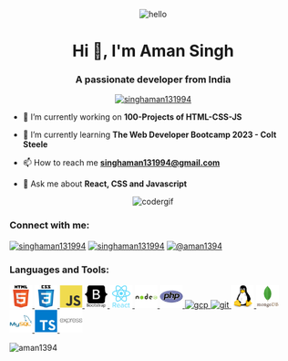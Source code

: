 <p align="center"> <img src="https://raw.githubusercontent.com/Vrindagupta6828/Vrindagupta6828/master/assest/hello.gif" alt="hello" /> </p>
<h1 align="center">Hi 👋, I'm Aman Singh</h1>
<h3 align="center">A passionate developer from India</h3>

<p align="center"> <a href="https://twitter.com/singhaman131994" target="blank"><img src="https://img.shields.io/twitter/follow/singhaman131994?logo=twitter&style=for-the-badge" alt="singhaman131994" /></a> </p>

- 🔭 I’m currently working on **100-Projects of HTML-CSS-JS**

- 🌱 I’m currently learning **The Web Developer Bootcamp 2023 - Colt Steele**

- 📫 How to reach me **singhaman131994@gmail.com**

- 💬 Ask me about **React, CSS and Javascript**

<p align="center"> <img src="https://raw.githubusercontent.com/vrindagupta6828/vrindagupta6828/master/assest/coder.gif" alt="codergif" /> </p>



<h3 align="left">Connect with me:</h3>
<p align="left"><a href="https://twitter.com/singhaman131994" target="blank"><img align="center" src="https://raw.githubusercontent.com/rahuldkjain/github-profile-readme-generator/master/src/images/icons/Social/twitter.svg" alt="singhaman131994" height="30" width="40"/></a>
    <a href="https://www.linkedin.com/in/aman-singh-855a20105/" target="blank"><img align="center" src="icons8-linkedin (1).svg" alt="singhaman131994" height="30" width="40"/></a>
    <a href="https://dev.to/@aman1394" target="blank"><img align="center" src="https://raw.githubusercontent.com/rahuldkjain/github-profile-readme-generator/master/src/images/icons/Social/devto.svg" alt="@aman1394" height="30" width="40"/></a></p>

<h3 align="left">Languages and Tools:</h3>
<p align="left"> 
  <a href="https://www.w3.org/html/" target="_blank" rel="noreferrer"> <img src="https://raw.githubusercontent.com/devicons/devicon/master/icons/html5/html5-original-wordmark.svg" alt="html5" width="40" height="40"/> </a> 
  <a href="https://www.w3schools.com/css/" target="_blank" rel="noreferrer"> <img src="https://raw.githubusercontent.com/devicons/devicon/master/icons/css3/css3-original-wordmark.svg" alt="css3" width="40" height="40"/> </a> 
  <a href="https://developer.mozilla.org/en-US/docs/Web/JavaScript" target="_blank" rel="noreferrer"> <img src="https://raw.githubusercontent.com/devicons/devicon/master/icons/javascript/javascript-original.svg" alt="javascript" width="40" height="40"/> </a> 
  <a href="https://getbootstrap.com" target="_blank" rel="noreferrer"> <img src="https://raw.githubusercontent.com/devicons/devicon/master/icons/bootstrap/bootstrap-plain-wordmark.svg" alt="bootstrap" width="40" height="40"/> </a>
  <a href="https://reactjs.org/" target="_blank" rel="noreferrer"> <img src="https://raw.githubusercontent.com/devicons/devicon/master/icons/react/react-original-wordmark.svg" alt="react" width="40" height="40"/> </a> 
  <a href="https://nodejs.org" target="_blank" rel="noreferrer"> <img src="https://raw.githubusercontent.com/devicons/devicon/master/icons/nodejs/nodejs-original-wordmark.svg" alt="nodejs" width="40" height="40"/> </a>
  <a href="https://www.php.net" target="_blank" rel="noreferrer"> <img src="https://raw.githubusercontent.com/devicons/devicon/master/icons/php/php-original.svg" alt="php" width="40" height="40"/> </a> 
  <a href="https://cloud.google.com" target="_blank" rel="noreferrer"> <img src="https://www.vectorlogo.zone/logos/google_cloud/google_cloud-icon.svg" alt="gcp" width="40" height="40"/> </a> 
  <a href="https://git-scm.com/" target="_blank" rel="noreferrer"> <img src="https://www.vectorlogo.zone/logos/git-scm/git-scm-icon.svg" alt="git" width="40" height="40"/> </a> 
  <a href="https://www.linux.org/" target="_blank" rel="noreferrer"> <img src="https://raw.githubusercontent.com/devicons/devicon/master/icons/linux/linux-original.svg" alt="linux" width="40" height="40"/> </a> <a href="https://www.mongodb.com/" target="_blank" rel="noreferrer"> <img src="https://raw.githubusercontent.com/devicons/devicon/master/icons/mongodb/mongodb-original-wordmark.svg" alt="mongodb" width="40" height="40"/> </a> 
  <a href="https://www.mysql.com/" target="_blank" rel="noreferrer"> <img src="https://raw.githubusercontent.com/devicons/devicon/master/icons/mysql/mysql-original-wordmark.svg" alt="mysql" width="40" height="40"/> </a>  
  <a href="https://www.typescriptlang.org/" target="_blank" rel="noreferrer"> <img src="https://raw.githubusercontent.com/devicons/devicon/master/icons/typescript/typescript-original.svg" alt="typescript" width="40" height="40"/> </a> 
<a href="https://expressjs.com" target="_blank" rel="noreferrer"> <img src="https://raw.githubusercontent.com/devicons/devicon/master/icons/express/express-original-wordmark.svg" alt="express" width="40" height="40"/> </a> </p>

<p><img align="center" src="https://github-readme-stats.vercel.app/api/top-langs?username=aman1394&show_icons=true&locale=en&layout=compact" alt="aman1394" /></p>
